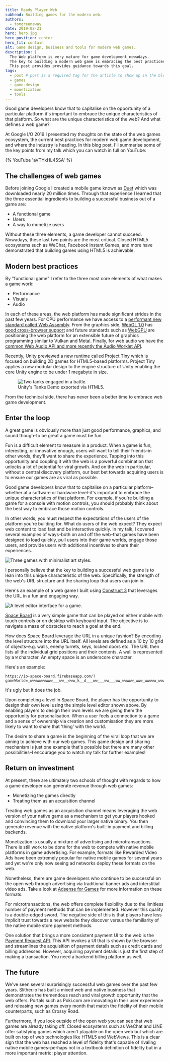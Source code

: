 ```yaml
---
title: Ready Player Web
subhead: Building games for the modern web.
authors:
  - tomgreenaway
date: 2019-08-21
hero: hero.jpg
hero_position: center
hero_fit: contain
alt: Game design, business and tools for modern web games.
description: |
  The Web platform is very mature for game development nowadays.
  The key to building a modern web game is embracing the best practices of game design and monetization.
  This post provides provides guidance towards this goal.
tags:
  - post # post is a required tag for the article to show up in the blog.
  - games
  - game-design
  - monetization
  - tools
---
```



Good game developers know that to capitalise on the opportunity of a particular platform it's important to embrace the unique characteristics of that platform. So what are the unique characteristics of the web? And what defines a web game?

At Google I/O 2019 I presented my thoughts on the state of the web games ecosystem, the current best practices for modern web game development, and where the industry is heading. In this blog post, I'll summarise some of the key points from my talk which you can watch in full on YouTube:

{% YouTube 'aVTYxHL45SA' %}

## The challenges of web games

Before joining Google I created a mobile game known as [Duet](https://www.duetgame.com) which was downloaded nearly 20 million times. Through that experience I learned that the three essential ingredients to building a successful business out of a game are:

- A functional game
- Users
- A way to monetize users

Without these three elements, a game developer cannot succeed. Nowadays, these last two points are the most critical. Closed HTML5 ecosystems such as WeChat, Facebook Instant Games, and more have demonstrated that building games using HTML5 is achievable. 

## Modern best practices

By "functional game" I refer to the three most core elements of what makes a game work:

- Performance
- Visuals
- Audio

In each of these areas, the web platform has made significant strides in the past few years. For CPU performance we have access to a [performant new standard called Web Assembly](https://www.youtube.com/watch?v=njt-Qzw0mVY). From the graphics side, [WebGL 1.0](https://developer.mozilla.org/en-US/docs/Web/API/WebGL_API) has [good cross-browser support](https://developer.mozilla.org/en-US/docs/Web/API/WebGL_API#WebGL_1) and future standards such as [WebGPU](https://www.youtube.com/watch?v=K2JzIUIHIhc) are positioning the web platform for an extensible future of graphics programming similar to Vulkan and Metal. Finally, for web audio we have the [common Web Audio API and more recently the Audio Worklet API](https://www.youtube.com/watch?v=-GaD0RCp-Q0).

Recently, Unity previewed a new runtime called Project Tiny which is focused on building 2D games for HTML5-based platforms. Project Tiny applies a new modular design to the engine structure of Unity enabling the core Unity engine to be under 1 megabyte in size.

<figure class="w-figure">
  <img src="./unity-tanks.gif" alt="Two tanks engaged in a battle.">
  <figcaption class="w-figcaption">Unity's Tanks Demo exported via HTML5.</figcaption>
</figure>

From the technical side, there has never been a better time to embrace web game development.

## Enter the loop

A great game is obviously more than just good performance, graphics, and sound though–to be great a game must be fun.

Fun is a difficult element to measure in a product. When a game is fun, interesting, or innovative enough, users will want to tell their friends–in other words, they'll want to share the experience. Tapping into this opportunity and coupling it with the web is a powerful combination that unlocks a lot of potential for viral growth. And on the web in particular, without a central discovery platform, our best bet towards acquiring users is to ensure our games are as viral as possible.

Good game developers know that to capitalise on a particular platform–whether at a software or hardware level–it's important to embrace the unique characteristics of that platform. For example, if you're building a game for a console with motion controls, you should probably think about the best way to embrace those motion controls.

In other words, you must respect the expectations of the users of the platform you're building for. What do users of the web expect? They expect web content to load fast and be interactive quickly. In my talk, I covered several examples of ways–both on and off the web–that games have been designed to load quickly, pull users into their game worlds, engage those users, and provide users with additional incentives to share their experiences.

![Three games with minimalist art styles.](./minimalist-games.png)

I personally believe that the key to building a successful web game is to lean into this unique characteristic of the web. Specifically, the strength of the web's URL structure and the sharing loop that users can join in.

Here's an example of a web game I built using [Construct 3](http://construct.net) that leverages the URL in a fun and engaging way.

![A level editor interface for a game.](./space-board.png)

[Space Board](https://io-space-board.firebaseapp.com) is a very simple game that can be played on either mobile with touch controls or on desktop with keyboard input. The objective is to navigate a maze of obstacles to reach a goal at the end.

How does Space Board leverage the URL in a unique fashion? By encoding the level structure into the URL itself. All levels are defined as a 10 by 10 grid of objects–e.g. walls, enemy turrets, keys, locked doors etc. The URL then lists all the individual grid positions and their contents. A wall is represented by a `W` character. An empty space is an underscore character.

Here's an example:

```
https://io-space-board.firebaseapp.com/?gameWorld=_wwwwwwwwww___ww__eww_k__d___ww___ww___ww_wwwww_www_wwwww_www___ww___ww_s_ww_f_ww___ww___wwwwwwwwwwww
```

It's ugly but it does the job.

Upon completing a level in Space Board, the player has the opportunity to design their own level using the simple level editor shown above. By enabling players to design their own levels we are giving them the opportunity for personalisation. When a user feels a connection to a game and a sense of ownership via creation and customisation they are more likely to want to share that 'thing' with the world.

The desire to share a game is the beginning of the viral loop that we are aiming to achieve with our web games. This game design and sharing mechanism is just one example that's possible but there are many other possibilities–I encourage you to watch my talk for further examples!

## Return on investment

At present, there are ultimately two schools of thought with regards to how a game developer can generate revenue through web games:

- Monetizing the games directly
- Treating them as an acquisition channel

Treating web games as an acquisition channel means leveraging the web version of your native game as a mechanism to get your players hooked and convincing them to download your larger native binary. You then generate revenue with the native platform's built-in payment and billing backends.

Monetization is usually a mixture of advertising and microtransactions. There is still work to be done for the web to compete with native mobile platforms in game advertising. For example, formats like Rewarded Video Ads have been extremely popular for native mobile games for several years and yet we're only now seeing ad networks deploy these formats on the web.

Nonetheless, there are game developers who continue to be successful on the open web through advertising via traditional banner ads and interstitial video ads. Take a look at [Adsense for Games](https://support.google.com/adsense/answer/1705831) for more information on these formats.

For microtransactions, the web offers complete flexibility due to the limitless number of payment methods that can be implemented. However this quality is a double-edged sword. The negative side of this is that players have less implicit trust towards a new website they discover versus the familiarity of the native mobile store payment methods.

One solution that brings a more consistent payment UI to the web is the [Payment Request API](https://developers.google.com/web/fundamentals/payments/). This API invokes a UI that is shown by the browser and streamlines the acquisition of payment details such as credit cards and billing addresses. However, acquiring payment details is just the first step of making a transaction. You need a backend billing platform as well.

## The future

We've seen several surprisingly successful web games over the past few years. Slither.io has built a mixed web and native business that demonstrates the tremendous reach and viral growth opportunity that the web offers. Portals such as Poki.com are innovating in their user experience and releasing new games every month that match the fidelity of their mobile counterparts, such as Crossy Road.

Furthermore, if you look outside of the open web you can see that web games are already taking off. Closed ecosystems such as WeChat and LINE offer satisfying games which aren't playable on the open web but which are built on top of web technologies like HTML5 and WebViews. This is a clear sign that the web has reached a level of fidelity that's capable of rivaling native mobile games–perhaps not in a textbook definition of fidelity but in a more important metric: player attention.


